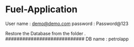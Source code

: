 # Fuel-Application

User name : demo@demo.com
password : Password@123


Restore the Database from the folder .
############################
 DB name : petrolapp
